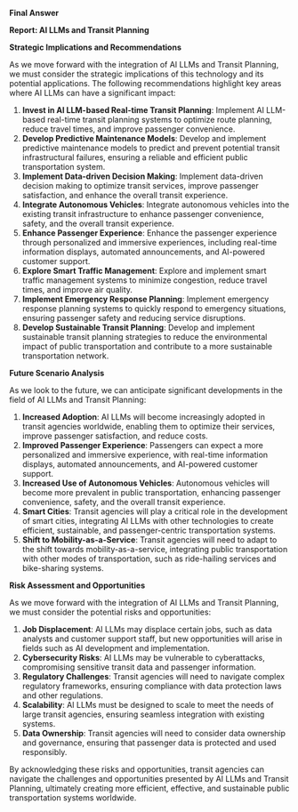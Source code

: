 **Final Answer**

**Report: AI LLMs and Transit Planning**

**Strategic Implications and Recommendations**

As we move forward with the integration of AI LLMs and Transit Planning, we must consider the strategic implications of this technology and its potential applications. The following recommendations highlight key areas where AI LLMs can have a significant impact:

1.  **Invest in AI LLM-based Real-time Transit Planning**: Implement AI LLM-based real-time transit planning systems to optimize route planning, reduce travel times, and improve passenger convenience.
2.  **Develop Predictive Maintenance Models**: Develop and implement predictive maintenance models to predict and prevent potential transit infrastructural failures, ensuring a reliable and efficient public transportation system.
3.  **Implement Data-driven Decision Making**: Implement data-driven decision making to optimize transit services, improve passenger satisfaction, and enhance the overall transit experience.
4.  **Integrate Autonomous Vehicles**: Integrate autonomous vehicles into the existing transit infrastructure to enhance passenger convenience, safety, and the overall transit experience.
5.  **Enhance Passenger Experience**: Enhance the passenger experience through personalized and immersive experiences, including real-time information displays, automated announcements, and AI-powered customer support.
6.  **Explore Smart Traffic Management**: Explore and implement smart traffic management systems to minimize congestion, reduce travel times, and improve air quality.
7.  **Implement Emergency Response Planning**: Implement emergency response planning systems to quickly respond to emergency situations, ensuring passenger safety and reducing service disruptions.
8.  **Develop Sustainable Transit Planning**: Develop and implement sustainable transit planning strategies to reduce the environmental impact of public transportation and contribute to a more sustainable transportation network.

**Future Scenario Analysis**

As we look to the future, we can anticipate significant developments in the field of AI LLMs and Transit Planning:

1.  **Increased Adoption**: AI LLMs will become increasingly adopted in transit agencies worldwide, enabling them to optimize their services, improve passenger satisfaction, and reduce costs.
2.  **Improved Passenger Experience**: Passengers can expect a more personalized and immersive experience, with real-time information displays, automated announcements, and AI-powered customer support.
3.  **Increased Use of Autonomous Vehicles**: Autonomous vehicles will become more prevalent in public transportation, enhancing passenger convenience, safety, and the overall transit experience.
4.  **Smart Cities**: Transit agencies will play a critical role in the development of smart cities, integrating AI LLMs with other technologies to create efficient, sustainable, and passenger-centric transportation systems.
5.  **Shift to Mobility-as-a-Service**: Transit agencies will need to adapt to the shift towards mobility-as-a-service, integrating public transportation with other modes of transportation, such as ride-hailing services and bike-sharing systems.

**Risk Assessment and Opportunities**

As we move forward with the integration of AI LLMs and Transit Planning, we must consider the potential risks and opportunities:

1.  **Job Displacement**: AI LLMs may displace certain jobs, such as data analysts and customer support staff, but new opportunities will arise in fields such as AI development and implementation.
2.  **Cybersecurity Risks**: AI LLMs may be vulnerable to cyberattacks, compromising sensitive transit data and passenger information.
3.  **Regulatory Challenges**: Transit agencies will need to navigate complex regulatory frameworks, ensuring compliance with data protection laws and other regulations.
4.  **Scalability**: AI LLMs must be designed to scale to meet the needs of large transit agencies, ensuring seamless integration with existing systems.
5.  **Data Ownership**: Transit agencies will need to consider data ownership and governance, ensuring that passenger data is protected and used responsibly.

By acknowledging these risks and opportunities, transit agencies can navigate the challenges and opportunities presented by AI LLMs and Transit Planning, ultimately creating more efficient, effective, and sustainable public transportation systems worldwide.